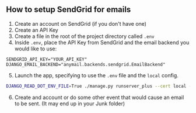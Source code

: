 ## How to setup SendGrid for emails

1. Create an account on SendGrid (if you don't have one)
2. Create an API Key
3. Create a file in the root of the project directory called `.env`
4. Inside `.env`, place the API Key from SendGrid and the email backend you would like to use:
```text
SENDGRID_API_KEY="YOUR_API_KEY"
DJANGO_EMAIL_BACKEND="anymail.backends.sendgrid.EmailBackend"
```
5. Launch the app, specifying to use the `.env` file and the `local` config.
```bash
DJANGO_READ_DOT_ENV_FILE=True ./manage.py runserver_plus --cert local --settings=config.settings.local
```
6. Create and account or do some other event that would cause an email to be sent. (It may end up in your Junk folder)